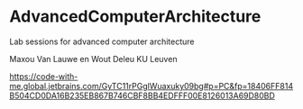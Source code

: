 # AdvancedComputerArchitecture
Lab sessions for advanced computer architecture

Maxou Van Lauwe en Wout Deleu
KU Leuven

https://code-with-me.global.jetbrains.com/GyTC11rPGglWuaxuky09bg#p=PC&fp=18406FF814B504CD0DA16B235EB867B746CBF8BB4EDFFF00E8126013A69D80BD